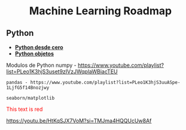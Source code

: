 <h1 align='center'>Machine Learning Roadmap</h1>

<h2 font_color='red'>Python</h2>

- [**Python desde cero**](https://youtu.be/nKPbfIU442g?si=7K1FnMw_VqU6Cp0t)
- [**Python objetos**](https://youtu.be/HtKqSJX7VoM?si=TMJma4HQQUcUw8Af)

Modulos de Python
	numpy - https://www.youtube.com/playlist?list=PLeo1K3hjS3uset9zIVzJWqplaWBiacTEU

	pandas - https://www.youtube.com/playlist?list=PLeo1K3hjS3uuASpe-1LjfG5f14Bnozjwy

	seaborn/matplotlib






<span style="color: red;">This text is red</span>

https://youtu.be/HtKqSJX7VoM?si=TMJma4HQQUcUw8Af














